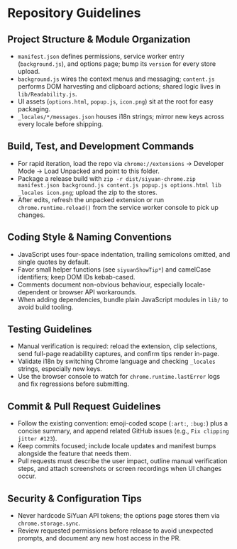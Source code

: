 # Repository Guidelines

## Project Structure & Module Organization
- `manifest.json` defines permissions, service worker entry (`background.js`), and options page; bump its `version` for every store upload.
- `background.js` wires the context menus and messaging; `content.js` performs DOM harvesting and clipboard actions; shared logic lives in `lib/Readability.js`.
- UI assets (`options.html`, `popup.js`, `icon.png`) sit at the root for easy packaging.
- `_locales/*/messages.json` houses i18n strings; mirror new keys across every locale before shipping.

## Build, Test, and Development Commands
- For rapid iteration, load the repo via `chrome://extensions` → Developer Mode → Load Unpacked and point to this folder.
- Package a release build with `zip -r dist/siyuan-chrome.zip manifest.json background.js content.js popup.js options.html lib _locales icon.png`; upload the zip to the stores.
- After edits, refresh the unpacked extension or run `chrome.runtime.reload()` from the service worker console to pick up changes.

## Coding Style & Naming Conventions
- JavaScript uses four-space indentation, trailing semicolons omitted, and single quotes by default.
- Favor small helper functions (see `siyuanShowTip*`) and camelCase identifiers; keep DOM IDs kebab-cased.
- Comments document non-obvious behaviour, especially locale-dependent or browser API workarounds.
- When adding dependencies, bundle plain JavaScript modules in `lib/` to avoid build tooling.

## Testing Guidelines
- Manual verification is required: reload the extension, clip selections, send full-page readability captures, and confirm tips render in-page.
- Validate i18n by switching Chrome language and checking `_locales` strings, especially new keys.
- Use the browser console to watch for `chrome.runtime.lastError` logs and fix regressions before submitting.

## Commit & Pull Request Guidelines
- Follow the existing convention: emoji-coded scope (`:art:`, `:bug:`) plus a concise summary, and append related GitHub issues (e.g., `Fix clipping jitter #123`).
- Keep commits focused; include locale updates and manifest bumps alongside the feature that needs them.
- Pull requests must describe the user impact, outline manual verification steps, and attach screenshots or screen recordings when UI changes occur.

## Security & Configuration Tips
- Never hardcode SiYuan API tokens; the options page stores them via `chrome.storage.sync`.
- Review requested permissions before release to avoid unexpected prompts, and document any new host access in the PR.

